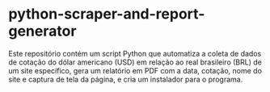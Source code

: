 # python-scraper-and-report-generator
Este repositório contém um script Python que automatiza a coleta de dados de cotação do dólar americano (USD) em relação ao real brasileiro (BRL) de um site específico, gera um relatório em PDF com a data, cotação, nome do site e captura de tela da página, e cria um instalador para o programa.
